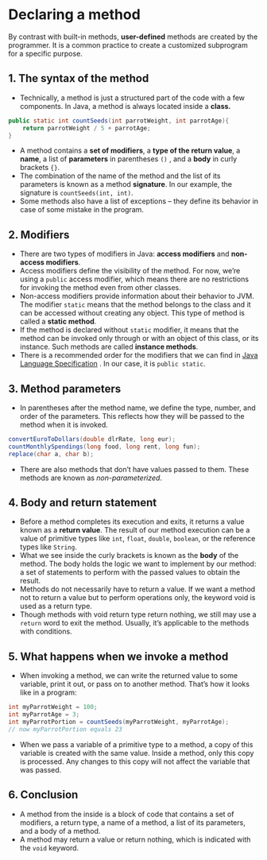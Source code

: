 # Declaring a method
By contrast with built-in methods, **user-defined** methods are created by the programmer. It is a common practice to create a customized subprogram for a specific purpose.

## 1. The syntax of the method
* Technically, a method is just a structured part of the code with a few components. In Java, a method is always located inside a **class.**
```java
public static int countSeeds(int parrotWeight, int parrotAge){
	return parrotWeight / 5 + parrotAge;
}
```
* A method contains a **set of modifiers**, a **type of the return value**, a **name**, a list of **parameters** in parentheses `()` , and a **body** in curly brackets `{}`. 
* The combination of the name of the method and the list of its parameters is known as a method **signature**. In our example, the signature is `countSeeds(int, int)`.
* Some methods also have a list of exceptions – they define its behavior in case of some mistake in the program. 

## 2. Modifiers
* There are two types of modifiers in Java: **access modifiers** and **non-access modifiers**.
* Access modifiers define the visibility of the method. For now, we’re using a `public` access modifier, which means there are no restrictions for invoking the method even from other classes.
* Non-access modifiers provide information about their behavior to JVM. The modifier `static` means that the method belongs to the class and it can be accessed without creating any object. This type of method is called a **static method**.
* If the method is declared without `static` modifier, it means that the method can be invoked only through or with an object of this class, or its instance. Such methods are called **instance methods**.
* There is a recommended order for the modifiers that we can find in  [Java Language Specification](https://rules.sonarsource.com/java/tag/convention/RSPEC-1124) . In our case, it is `public static`.

## 3. Method parameters
* In parentheses after the method name, we define the type, number, and order of the parameters. This reflects how they will be passed to the method when it is invoked.
```java
convertEuroToDollars(double dlrRate, long eur);
countMonthlySpendings(long food, long rent, long fun); 
replace(char a, char b);
```
* There are also methods that don’t have values passed to them. These methods are known as *non-parameterized*.

## 4. Body and return statement
* Before a method completes its execution and exits, it returns a value known as a **return value**. The result of our method execution can be a value of primitive types like `int`, `float`, `double`, `boolean`, or the reference types like `String`.
* What we see inside the curly brackets is known as the **body** of the method. The body holds the logic we want to implement by our method: a set of statements to perform with the passed values to obtain the result.
* Methods do not necessarily have to return a value. If we want a method not to return a value but to perform operations only, the keyword void is used as a return type.
* Though methods with void return type return nothing, we still may use a `return` word to exit the method. Usually, it’s applicable to the methods with conditions.

## 5. What happens when we invoke a method
* When invoking a method, we can write the returned value to some variable, print it out, or pass on to another method. That’s how it looks like in a program:
```java
int myParrotWeight = 100;
int myParrotAge = 3;
int myParrotPortion = countSeeds(myParrotWeight, myParrotAge); 
// now myParrotPortion equals 23
```
* When we pass a variable of a primitive type to a method, a copy of this variable is created with the same value. Inside a method, only this copy is processed. Any changes to this copy will not affect the variable that was passed.

## 6. Conclusion
* A method from the inside is a block of code that contains a set of modifiers, a return type, a name of a method, a list of its parameters, and a body of a method. 
* A method may return a value or return nothing, which is indicated with the `void` keyword.
